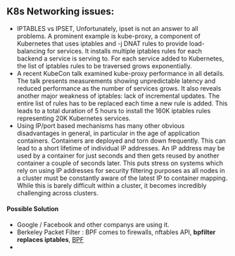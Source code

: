 ## K8s Networking issues:
- IPTABLES vs IPSET, Unfortunately, ipset is not an answer to all problems. A prominent example is kube-proxy, a component of Kubernetes that uses iptables and -j DNAT rules to provide load-balancing for services. It installs multiple iptables rules for each backend a service is serving to. For each service added to Kubernetes, the list of iptables rules to be traversed grows exponentially.
- A recent KubeCon talk examined kube-proxy performance in all details. The talk presents measurements showing unpredictable latency and reduced performance as the number of services grows. It also reveals another major weakness of iptables: lack of incremental updates. The entire list of rules has to be replaced each time a new rule is added. This leads to a total duration of 5 hours to install the 160K iptables rules representing 20K Kubernetes services.
- Using IP/port based mechanisms has many other obvious disadvantages in general, in particular in the age of application containers. Containers are deployed and torn down frequently. This can lead to a short lifetime of individual IP addresses. An IP address may be used by a container for just seconds and then gets reused by another container a couple of seconds later. This puts stress on systems which rely on using IP addresses for security filtering purposes as all nodes in a cluster must be constantly aware of the latest IP to container mapping. While this is barely difficult within a cluster, it becomes incredibly challenging across clusters. 
#### Possible Solution 
- Google / Facebook and other companys are using it.
-  Berkeley Packet Filter : BPF comes to firewalls, nftables API, **bpfilter replaces iptables**, [BPF](https://docs.cilium.io/en/stable/bpf/)
- 
